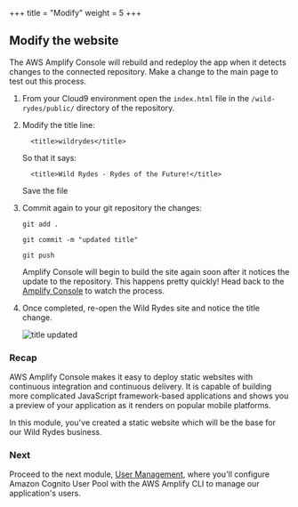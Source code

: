 +++
title = "Modify"
weight = 5
+++

## Modify the website
The AWS Amplify Console will rebuild and redeploy the app when it detects changes to the connected repository. Make a change to the main page to test out this process.

1. From your Cloud9 environment open the ```index.html``` file in the `/wild-rydes/public/` directory of the repository.
1. Modify the title line:
    ```
      <title>wildrydes</title>
    ```
    So that it says:
    ```
      <title>Wild Rydes - Rydes of the Future!</title>
    ```
    Save the file
1. Commit again to your git repository the changes:
    ```
    git add . 

    git commit -m "updated title"
    
    git push
   ```
    Amplify Console will begin to build the site again soon after it notices the update to the repository. This happens pretty quickly! Head back to the [Amplify Console][amplify-console] to watch the process. 

1. Once completed, re-open the Wild Rydes site and notice the title change.
    
    ![title updated](/images/title-update.png)

[amplify-console]: https://console.aws.amazon.com/amplify/home


### Recap

AWS Amplify Console makes it easy to deploy static websites with continuous integration and continuous delivery. It is capable of building more complicated JavaScript framework-based applications and shows you a preview of your application as it renders on popular mobile platforms.

In this module, you've created a static website which will be the base for our Wild Rydes business.

### Next

Proceed to the next module, [User Management][user-management], 
where you'll configure Amazon Cognito User Pool with the AWS Amplify CLI to manage our application's users.

[user-management]: /2-usermanagement